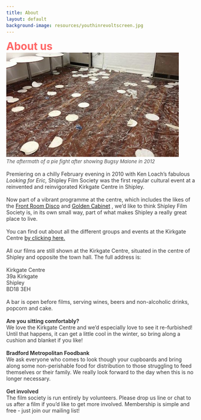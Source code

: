 ```yaml
---
title: About
layout: default
background-image: resources/youthinrevoltscreen.jpg
---
```

										
<div id='stacks_out_6_page10' class='stacks_top'>
  <div id='stacks_in_6_page10' class=''>
    <div id='stacks_out_4387_page10' class='stacks_out'>
      <div id='stacks_in_4387_page10' class='stacks_in text_stack'>
        <span style="font-size:28px; color:#FF6666;font-weight:bold; ">About us</span>
      </div>
    </div>
    <div id='stacks_out_4385_page10' class='stacks_out'>
      <div id='stacks_in_4385_page10' class='stacks_in image_stack'>
        <div class='centered_image' >
            <img class='imageStyle' src='files/piefight.jpg' alt='edge' />
        </div>
      </div>
    </div>
    <div id='stacks_out_4380_page10' class='stacks_out'>
      <div id='stacks_in_4380_page10' class='stacks_in text_stack'>
        <span style="font-size:13px; color:#4C4C4C;"><em>The aftermath of a pie fight after showing Bugsy Malone in 2012</em></span>
        <span style="color:#4C4C4C;"><em><br /></em></span>
        <span style="font-size:14px; color:#333333;"><br />Premiering on a chilly February evening in 2010 with Ken Loach&rsquo;s fabulous </span>
        <span style="font-size:14px; color:#333333;"><em>Looking for Eric,</em></span>
        <span style="font-size:14px; color:#333333;"> Shipley Film Society was the first regular cultural event at a reinvented and reinvigorated Kirkgate Centre in Shipley.<br /><br />Now part of a vibrant programme at the centre, which includes the likes of the </span>
        <span style="font-size:14px; color:#333333;"><a href="https://www.facebook.com/FrontRoomDisco" rel="external">Front Room Disco</a></span>
        <span style="font-size:14px; color:#333333;"> and </span>
        <span style="font-size:14px; color:#333333;"><a href="https://www.facebook.com/goldencabinetuk" rel="external">Golden Cabinet</a></span>
        <span style="font-size:14px; color:#333333;">, we&rsquo;d like to think Shipley Film Society is, in its own small way, part of what makes Shipley a really great place to live.<br /><br />You can find out about all the different groups and events at the Kirkgate Centre </span>
        <span style="font-size:14px; color:#333333;"><a href="http://www.kirkgatecentre.org.uk" rel="external">by clicking here.</a></span><span style="font-size:14px; color:#333333;"><br /><br />All our films are still shown at the Kirkgate Centre, situated in the centre of Shipley and opposite the town hall. The full address is:<br /><br />Kirkgate Centre<br />39a Kirkgate <br />Shipley<br />BD18 3EH<br /><br />A bar is open before films, serving wines, beers and non-alcoholic drinks, popcorn and cake.<br /><br /></span>
        <span style="font-size:14px; color:#333333;font-weight:bold; ">Are you sitting comfortably?<br /></span>
        <span style="font-size:14px; color:#333333;">We love the Kirkgate Centre and we&rsquo;d especially love to see it re-furbished! Until that happens, it can get a little cool in the winter, so bring along a cushion and blanket if you like!<br /><br /></span>
        <span style="font-size:14px; color:#333333;font-weight:bold; ">Bradford Metropolitan Foodbank<br /></span>
        <span style="font-size:14px; color:#333333;">We ask everyone who comes to look though your cupboards and bring along some non-perishable food for distribution to those struggling to feed themselves or their family. We really look forward to the day when this is no longer necessary.<br /><br /></span>
        <span style="font-size:14px; color:#333333;font-weight:bold; ">Get involved<br /></span>
        <span style="font-size:14px; color:#333333;">The film society is run entirely by volunteers. Please drop us line or chat to us after a film if you&rsquo;d like to get more involved. Membership is simple and free - just join our mailing list!</span>
      </div>
    </div>
  </div>
</div>
